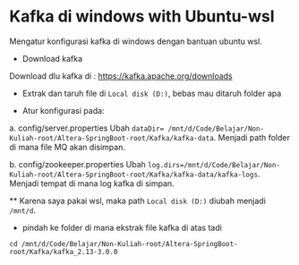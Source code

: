 # Kafka di windows with Ubuntu-wsl

Mengatur konfigurasi kafka di windows dengan bantuan ubuntu wsl.

- Download kafka

Download dlu kafka di : https://kafka.apache.org/downloads

- Extrak dan taruh file di ```Local disk (D:)```, bebas mau ditaruh folder apa

- Atur konfigurasi pada:

a. config/server.properties
Ubah ```dataDir= /mnt/d/Code/Belajar/Non-Kuliah-root/Altera-SpringBoot-root/Kafka/kafka-data```. Menjadi path folder di mana file MQ akan disimpan. 

b. config/zookeeper.properties
Ubah ```log.dirs=/mnt/d/Code/Belajar/Non-Kuliah-root/Altera-SpringBoot-root/Kafka/kafka-data/kafka-logs```. Menjadi tempat di mana log kafka di simpan.

** Karena saya pakai wsl, maka path ```Local disk (D:)``` diubah menjadi ```/mnt/d```.

- pindah ke folder di mana ekstrak file kafka di atas tadi

```
cd /mnt/d/Code/Belajar/Non-Kuliah-root/Altera-SpringBoot-root/Kafka/kafka_2.13-3.0.0
```

